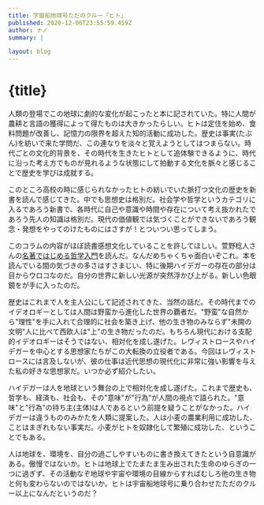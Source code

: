 ```yaml
---
title: 宇宙船地球号ただのクルー「ヒト」
published: 2020-12-06T23:55:59.459Z
author: ナノ
summary: |

layout: blog
---
```


# {title}

人類の登場でこの地球に劇的な変化が起こったと本に記されていた。特に人間が農耕と言語の獲得によって得たものは大きかったらしい。ヒトは定住を始め、食料問題が改善し、記憶力の限界を超えた知的活動に成功した。歴史は事実(たぶん)を紡いで来た学問だ、この連なりを淡々と覚えようとしてはつまらない。時代ごとの文化的背景を、その時代を生きたヒトとして追体験できるように、時代に沿った考え方でものが見れるような状態にして拍動する文化を脈々と感じることで歴史を学びは成就する。

このところ高校の時に感じられなかったヒトの紡いでいた脈打つ文化の歴史を新書を読んで感じてきた。中でも思想史は格別だ。社会学や哲学というカテゴリに入るであろう新書で、各時代に自己や意識や時間や存在について考え抜かれたであろう先人の知識は格別だ。現代の価値観では気づくことができないであろう観念・発想をやってのけたものにはさすが！とついつい思ってしまう。

このコラムの内容がほぼ読書感想文化していることを許してほしい。萱野稔人さんの[名著ではじめる哲学入門](https://www.amazon.co.jp/%E5%90%8D%E8%91%97%E3%81%A7%E3%81%AF%E3%81%98%E3%82%81%E3%82%8B%E5%93%B2%E5%AD%A6%E5%85%A5%E9%96%80-NHK%E5%87%BA%E7%89%88%E6%96%B0%E6%9B%B8-%E8%90%B1%E9%87%8E-%E7%A8%94%E4%BA%BA/dp/4140886331)を読んだ。なんだめちゃくちゃ面白いぞこれ。本を読んでいる間の気づきの多さはすさまじい、特に後期ハイデガーの存在の部分は目からウロコなのだ。自分の世界に新しい光源が突然浮かび上がる。新しい色眼鏡をが手に入ったのだ。

歴史はこれまで人を主人公にして記述されてきた、当然の話だ。その時代までのイデオロギーとしては人間は野蛮から進化した世界の覇者だ。"野蛮"な自然から"理性"を手に入れて合理的に社会を築き上げ、他の生き物のみならず"未開の文明"人に比べて西欧人は"上"の生き物だったのだ。もちろん現代における支配的イデオロギーはそうではない、相対化を成し遂げた。レヴィストロースやハイデガーを中心とする思想家たちがこの大転換の立役者である。今回はレヴィストロースには言及しないが、彼の仕事は近代思想の現代化に非常に強い影響を与えた私の好きな思想家だ。いつか必ず紹介したい。

ハイデガーは人を地球という舞台の上で相対化を成し遂げた。これまで歴史も、哲学も、経済も、社会も、その"意味"が"行為"が人間の視点で語られた。"意味"と"行為"の持ち主(主体)は人であるという前提を疑うことがなかった。ハイデガーは違うもののみかたを人類に提案した。人は小麦の農業利用に成功した、ことはまぎれもない事実だ。小麦がヒトを奴隷化して繁殖に成功した、ということでもある。

人は地球を、環境を、自分の過ごしやすいものに書き換えてきたという自意識がある。傲慢ではないか。ヒトは地球上でたまたま生み出された生命のゆらぎの一つに過ぎず、その活動なぞ地球や宇宙や環境の目線からすればむしろ他の生き物と何も変わらないのではないか。ヒトは宇宙船地球号に乗り合わせたただのクルー以上になんだというのだ？